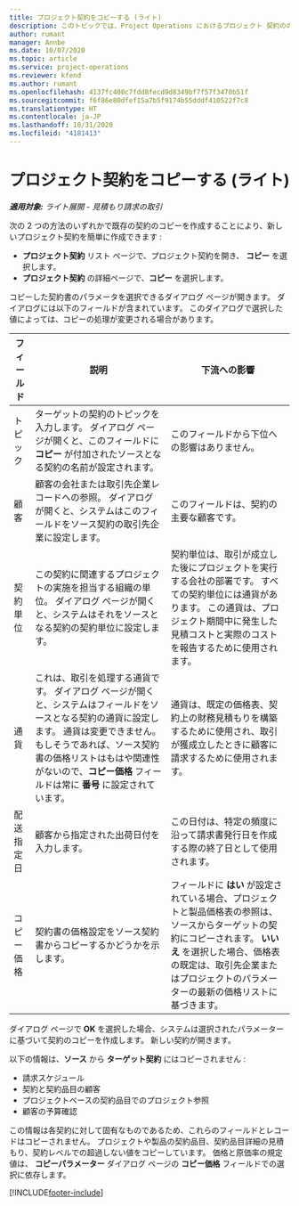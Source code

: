 ```yaml
---
title: プロジェクト契約をコピーする (ライト)
description: このトピックでは、Project Operations におけるプロジェクト 契約ののコピーについて説明します。
author: rumant
manager: Annbe
ms.date: 10/07/2020
ms.topic: article
ms.service: project-operations
ms.reviewer: kfend
ms.author: rumant
ms.openlocfilehash: 4137fc400c7fdd8fecd9d8349bf7f57f3470b51f
ms.sourcegitcommit: f6f86e80dfef15a7b5f9174b55dddf410522f7c8
ms.translationtype: HT
ms.contentlocale: ja-JP
ms.lasthandoff: 10/31/2020
ms.locfileid: "4181413"
---
```

# <a name="copy-project-contracts---lite"></a>プロジェクト契約をコピーする (ライト)

_**適用対象:** ライト展開 - 見積もり請求の取引_

次の 2 つの方法のいずれかで既存の契約のコピーを作成することにより、新しいプロジェクト契約を簡単に作成できます : 

  - **プロジェクト契約** リスト ページで、プロジェクト契約を開き、 **コピー** を選択します。
  - **プロジェクト契約** の詳細ページで、**コピー** を選択します。

コピーした契約書のパラメータを選択できるダイアログ ページが開きます。 ダイアログには以下のフィールドが含まれています。 このダイアログで選択した値によっては、コピーの処理が変更される場合があります。

| **フィールド** | **説明** | **下流への影響** |
| --- | --- | --- |
| トピック | ターゲットの契約のトピックを入力します。 ダイアログ ページが開くと、このフィールドに **コピー** が付加されたソースとなる契約の名前が設定されます。 | このフィールドから下位への影響はありません。 |
| 顧客 | 顧客の会社または取引先企業レコードへの参照。 ダイアログが開くと、システムはこのフィールドをソース契約の取引先企業に設定します。 | このフィールドは、契約の主要な顧客です。 |
| 契約単位 | この契約に関連するプロジェクトの実施を担当する組織の単位。 ダイアログ ページが開くと、システムはそれをソースとなる契約の契約単位に設定します。 | 契約単位は、取引が成立した後にプロジェクトを実行する会社の部署です。 すべての契約単位には通貨があります。 この通貨は、プロジェクト期間中に発生した見積コストと実際のコストを報告するために使用されます。 |
| 通貨 | これは、取引を処理する通貨です。 ダイアログ ページが開くと、システムはフィールドをソースとなる契約の通貨に設定します。 通貨は変更できません。 もしそうであれば、ソース契約書の価格リストはもはや関連性がないので、**コピー価格** フィールドは常に **番号** に設定されています。 | 通貨は、既定の価格表、契約上の財務見積もりを構築するために使用され、取引が獲成立したときに顧客に請求するために使用されます。 |
| 配送指定日 | 顧客から指定された出荷日付を入力します。 | この日付は、特定の頻度に沿って請求書発行日を作成する際の終了日として使用されます。 |
| コピー価格 | 契約書の価格設定をソース契約書からコピーするかどうかを示します。 | フィールドに **はい** が設定されている場合、プロジェクトと製品価格表の参照は、ソースからターゲットの契約にコピーされます。 **いいえ** を選択した場合、価格表の既定は、取引先企業またはプロジェクトのパラメーターの最新の価格リストに基づきます。 |

ダイアログ ページで **OK** を選択した場合、システムは選択されたパラメーターに基づいて契約のコピーを作成します。 新しい契約が開きます。

以下の情報は、**ソース** から **ターゲット契約** にはコピーされません :

  - 請求スケジュール
  - 契約と契約品目の顧客
  - プロジェクトベースの契約品目でのプロジェクト参照
  - 顧客の予算確認

この情報は各契約に対して固有なものであるため、これらのフィールドとレコードはコピーされません。 プロジェクトや製品の契約品目、契約品目詳細の見積もり、契約レベルでの超過しない値をコピーしています。 価格と原価率の規定値は、 **コピーパラメーター** ダイアログ ページの **コピー価格** フィールドでの選択に依存します。


[!INCLUDE[footer-include](../../includes/footer-banner.md)]
